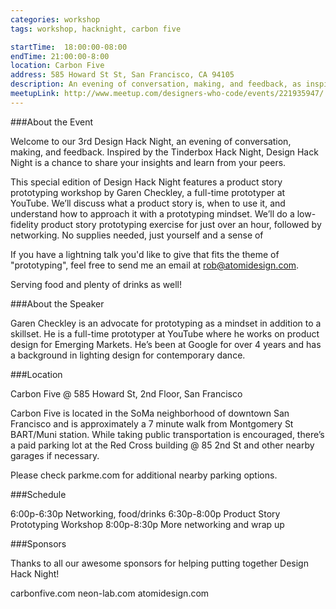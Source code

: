 ```yaml
---
categories: workshop
tags: workshop, hacknight, carbon five

startTime: 	18:00:00-08:00
endTime: 21:00:00-8:00
location: Carbon Five
address: 585 Howard St St, San Francisco, CA 94105
description: An evening of conversation, making, and feedback, as inspired by the Tinderbox Hack Night. Come for a chance to share your insights and learn from your peers.
meetupLink: http://www.meetup.com/designers-who-code/events/221935947/
---
```


###About the Event 

Welcome to our 3rd Design Hack Night, an evening of conversation, making, and feedback. Inspired by the  Tinderbox Hack Night, Design Hack Night is a chance to share your insights and learn from your peers. 

This special edition of Design Hack Night features a product story prototyping workshop by Garen Checkley, a full-time prototyper at YouTube. We’ll discuss what a product story is, when to use it, and understand how to approach it with a prototyping mindset. We’ll do a low-fidelity product story prototyping exercise for just over an hour, followed by networking. No supplies needed, just yourself and a sense of 

If you have a lightning talk you'd like to give that fits the theme of "prototyping", feel free to send me an email at rob@atomidesign.com.

Serving food and plenty of drinks as well!

###About the Speaker

Garen Checkley is an advocate for prototyping as a mindset in addition to a skillset. He is a full-time prototyper at YouTube where he works on product design for Emerging Markets. He’s been at Google for over 4 years and has a background in lighting design for contemporary dance.

###Location

Carbon Five @ 585 Howard St, 2nd Floor, San Francisco

Carbon Five is located in the SoMa neighborhood of downtown San Francisco and is approximately a 7 minute walk from Montgomery St BART/Muni station. While taking public transportation is encouraged, there’s a paid parking lot at the Red Cross building @ 85 2nd St and other nearby garages if necessary.

Please check parkme.com for additional nearby parking options.

###Schedule

6:00p-6:30p Networking, food/drinks 
6:30p-8:00p Product Story Prototyping Workshop 
8:00p-8:30p More networking and wrap up

###Sponsors

Thanks to all our awesome sponsors for helping putting together Design Hack Night!

carbonfive.com 
neon-lab.com 
atomidesign.com